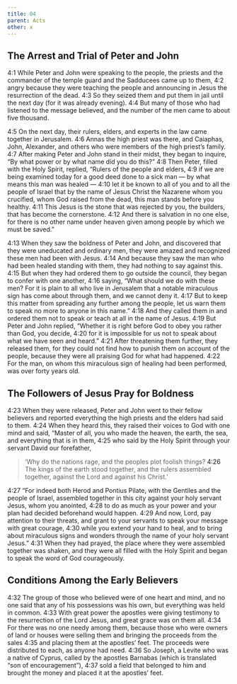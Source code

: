 ```yaml
---
title: 04
parent: Acts
other: x
---
```

## The Arrest and Trial of Peter and John

<a name="4:1">4:1</a> While Peter and John were speaking to the people, the priests and the commander of the temple guard and the Sadducees came up to them, <a name="4:2">4:2</a> angry because they were teaching the people and announcing in Jesus the resurrection of the dead. <a name="4:3">4:3</a> So they seized them and put them in jail until the next day (for it was already evening). <a name="4:4">4:4</a> But many of those who had listened to the message believed, and the number of the men came to about five thousand.

<a name="4:5">4:5</a> On the next day, their rulers, elders, and experts in the law came together in Jerusalem. <a name="4:6">4:6</a> Annas the high priest was there, and Caiaphas, John, Alexander, and others who were members of the high priest’s family. <a name="4:7">4:7</a> After making Peter and John stand in their midst, they began to inquire, “By what power or by what name did you do this?” <a name="4:8">4:8</a> Then Peter, filled with the Holy Spirit, replied, “Rulers of the people and elders, <a name="4:9">4:9</a> if we are being examined today for a good deed done to a sick man — by what means this man was healed — <a name="4:10">4:10</a> let it be known to all of you and to all the people of Israel that by the name of Jesus Christ the Nazarene whom you crucified, whom God raised from the dead, this man stands before you healthy. <a name="4:11">4:11</a> This Jesus is the stone that was rejected by you, the builders, that has become the cornerstone. <a name="4:12">4:12</a> And there is salvation in no one else, for there is no other name under heaven given among people by which we must be saved.”

<a name="4:13">4:13</a> When they saw the boldness of Peter and John, and discovered that they were uneducated and ordinary men, they were amazed and recognized these men had been with Jesus. <a name="4:14">4:14</a> And because they saw the man who had been healed standing with them, they had nothing to say against this. <a name="4:15">4:15</a> But when they had ordered them to go outside the council, they began to confer with one another, <a name="4:16">4:16</a> saying, “What should we do with these men? For it is plain to all who live in Jerusalem that a notable miraculous sign has come about through them, and we cannot deny it. <a name="4:17">4:17</a> But to keep this matter from spreading any further among the people, let us warn them to speak no more to anyone in this name.” <a name="4:18">4:18</a> And they called them in and ordered them not to speak or teach at all in the name of Jesus. <a name="4:19">4:19</a> But Peter and John replied, “Whether it is right before God to obey you rather than God, you decide, <a name="4:20">4:20</a> for it is impossible for us not to speak about what we have seen and heard.” <a name="4:21">4:21</a> After threatening them further, they released them, for they could not find how to punish them on account of the people, because they were all praising God for what had happened. <a name="4:22">4:22</a> For the man, on whom this miraculous sign of healing had been performed, was over forty years old.

## The Followers of Jesus Pray for Boldness

<a name="4:23">4:23</a> When they were released, Peter and John went to their fellow believers and reported everything the high priests and the elders had said to them. <a name="4:24">4:24</a> When they heard this, they raised their voices to God with one mind and said, “Master of all, you who made the heaven, the earth, the sea, and everything that is in them, <a name="4:25">4:25</a> who said by the Holy Spirit through your servant David our forefather,

> ‘Why do the nations rage,
> and the peoples plot foolish things?
> <a name="4:26">4:26</a> The kings of the earth stood together,
> and the rulers assembled together,
> against the Lord and against his Christ.’

<a name="4:27">4:27</a> “For indeed both Herod and Pontius Pilate, with the Gentiles and the people of Israel, assembled together in this city against your holy servant Jesus, whom you anointed, <a name="4:28">4:28</a> to do as much as your power and your plan had decided beforehand would happen. <a name="4:29">4:29</a> And now, Lord, pay attention to their threats, and grant to your servants to speak your message with great courage, <a name="4:30">4:30</a> while you extend your hand to heal, and to bring about miraculous signs and wonders through the name of your holy servant Jesus.” <a name="4:31">4:31</a> When they had prayed, the place where they were assembled together was shaken, and they were all filled with the Holy Spirit and began to speak the word of God courageously.

## Conditions Among the Early Believers

<a name="4:32">4:32</a> The group of those who believed were of one heart and mind, and no one said that any of his possessions was his own, but everything was held in common. <a name="4:33">4:33</a> With great power the apostles were giving testimony to the resurrection of the Lord Jesus, and great grace was on them all. <a name="4:34">4:34</a> For there was no one needy among them, because those who were owners of land or houses were selling them and bringing the proceeds from the sales <a name="4:35">4:35</a> and placing them at the apostles’ feet. The proceeds were distributed to each, as anyone had need. <a name="4:36">4:36</a> So Joseph, a Levite who was a native of Cyprus, called by the apostles Barnabas (which is translated “son of encouragement”), <a name="4:37">4:37</a> sold a field that belonged to him and brought the money and placed it at the apostles’ feet.

